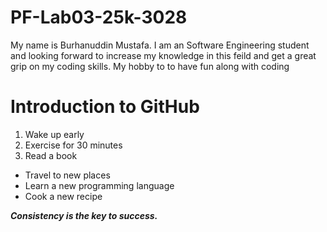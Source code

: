# PF-Lab03-25k-3028
My name is Burhanuddin Mustafa. I am an  Software Engineering student and looking forward to increase my knowledge in this feild and get a great grip on my coding skills. My hobby to to have fun along with coding 

# Introduction to GitHub
1. Wake up early  
2. Exercise for 30 minutes  
3. Read a book
- Travel to new places  
- Learn a new programming language  
- Cook a new recipe 

***Consistency is the key to success.***
